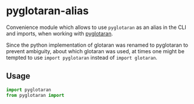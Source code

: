 # pyglotaran-alias

Convenience module which allows to use `pyglotaran` as an alias in the CLI and imports, when working with [pyglotaran](https://github.com/glotaran/pyglotaran).

Since the python implementation of glotaran was renamed to pyglotaran to prevent ambiguity, about which glotaran was used,
at times one might be tempted to use `import pyglotaran` instead of `import glotaran`.

## Usage

```python
import pyglotaran
from pyglotaran import

```
